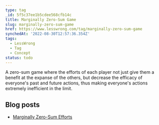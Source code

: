 ```yaml
---
type: tag
_id: 5f5c37ee1b5cdee568cfb14c
title: Marginally Zero-Sum Game
slug: marginally-zero-sum-game
href: https://www.lesswrong.com/tag/marginally-zero-sum-game
synchedAt: '2022-08-30T12:57:36.354Z'
tags:
  - LessWrong
  - Tag
  - Concept
status: todo
---
```

A zero-sum game where the efforts of each player not just give them a benefit at the expanse of the others, but decrease the efficacy of everyone's past and future actions, thus making everyone's actions extremely inefficient in the limit.

Blog posts
----------

*   [Marginally Zero-Sum Efforts](http://lesswrong.com/lw/hj/marginally_zerosum_efforts/)